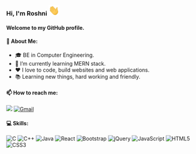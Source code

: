 ### Hi, I'm Roshni <img src="Hi.gif" width="29px">

#### Welcome to my GitHub profile.

#### 📖 About Me:

- 🎓 BE in Computer Engineering.
- 🌱 I’m currently learning MERN stack.
- ❤️ I love to code, build websites and web applications.
- 📚 Learning new things, hard working and friendly.
  <br>

#### 📫 How to reach me:

[![](https://img.shields.io/badge/-LinkedIn-000?&logo=LinkedIn)](https://linkedin.com/in/roshni-salpekar "LinkedIn link")
[![Gmail](https://img.shields.io/badge/-Gmail-000?&logo=Gmail)](salpekarrosh@gmail.com "Gmail")
<br>

#### 💻 Skills:

![C](https://img.shields.io/badge/-C-000?&logo=C)
![C++](https://img.shields.io/badge/-C++-000?&logo=c%2b%2b&logoColor=00599C)
![Java](https://img.shields.io/badge/-Java-000?&logo=Java&logoColor=007396)
![React](https://img.shields.io/badge/-React-000?&logo=React)
![Bootstrap](https://img.shields.io/badge/-Bootstrap-000?&logo=Bootstrap)
![jQuery](https://img.shields.io/badge/-jQuery-000?&logo=jQuery)
![JavaScript](https://img.shields.io/badge/-JavaScript-000?&logo=JavaScript)
![HTML5](https://img.shields.io/badge/-HTML5-000?&logo=HTML5)
![CSS3](https://img.shields.io/badge/-CSS3-000?&logo=CSS3)
